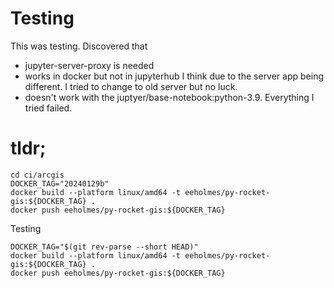 # Testing

This was testing. Discovered that 

* jupyter-server-proxy is needed
* works in docker but not in jupyterhub I think due to the server app being different. I tried to change to old server but no luck.
* doesn't work with the juptyer/base-notebook:python-3.9. Everything I tried failed.



# tldr;

```
cd ci/arcgis
DOCKER_TAG="20240129b"
docker build --platform linux/amd64 -t eeholmes/py-rocket-gis:${DOCKER_TAG} .
docker push eeholmes/py-rocket-gis:${DOCKER_TAG}
```

Testing
```
DOCKER_TAG="$(git rev-parse --short HEAD)"
docker build --platform linux/amd64 -t eeholmes/py-rocket-gis:${DOCKER_TAG} .
docker push eeholmes/py-rocket-gis:${DOCKER_TAG}
```
